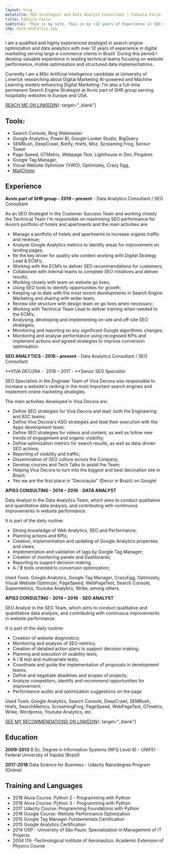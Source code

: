 ```yaml
---
layout: blog
metatitle: SEO Strategist and Data Analyst Consultant | Fabiola Faria
title: Fabíola Faria
subtitle: 'This is my site. This is my +12 years of Experience in SEO and Data Analysis'
img: data-analytics.jpg
---
```


I am a qualified and highly experienced strategist in search engine optimization and data analytics with over 12 years of experience in digital marketing serving large e-commerce clients in Brazil. During this period I develop valuable experience in leading technical teams focusing on website performance, mobile optimisation and structured data implementations. 

Currently I am a MSc Artificial Intelligence candidate at University of Limerick researching about Digital Marketing AI-powered and Machine Learning models enhancing Digital Marketing. I'm also a full-time permanent Search Engine Strategist at Avvio part of SHR group serving hospitality websites in Europe and USA.&nbsp;

[REACH ME ON LINKEDIN](https://www.linkedin.com/in/fabiolafaria/){: target="_blank"}

## Tools:

* Search Console, Bing Webmaster&nbsp;
* Google Analytics, Power BI, Google Looker Studio, BigQuery&nbsp;
* SEMRush, DeepCrawl, Botify, Hrefs, Moz, Screaming Frog, Sensor Tower
* Page Speed, GTMetrix, Webpage Test, Lighthouse in Dev, Pingdom
* Google Tag Manager, &nbsp;
* Visual Website Optimizer (VWO), Optimizely, Crazy Egg,
* [MailChimp](https://mailchimp.com/)

## Experience

**Avvio part of SHR group - 2019 – present**&nbsp;- Data Analytics Consultant / SEO Consultant

As an SEO Strategist in the Customer Success Team and working closely the Technical Team I'm responsible on maximising SEO performance for Avvio’s portfolio of hotels and apartments and the main activities are:

* Manage a portfolio of hotels and apartments to increase organic traffic and revenue;
* Analyse Google Analytics metrics to identify areas for improvement on landing pages;
* Be the key driver for quality site content working with Digital Strategy Lead & ECM’s;
* Working with the ECM’s to deliver SEO recommendations for customers;
* Collaborate with internal teams to complete SEO initiatives and deliver results;
* Working closely with team on website go lives;
* Using SEO tools to identify opportunities for growth;
* Keeping up to date with the most recent developments in Search Engine Marketing and sharing with wider team;
* Review site structure with design team on go lives when necessary;
* Working with Technical Team Lead to deliver training when needed to the ECM’s;
* Analysing, developing and implementing on-site and off-site SEO strategies;
* Monitoring and reporting on any significant Google algorithmic changes;
* Monitoring and analyse performance using recognised KPIs and implement actions and agreed strategies to improve conversion optimisation.

**SEO ANALYTICS - 2016 – present**&nbsp;- Data Analytics Consultant / SEO Consultant

**VIVA DECORA - &nbsp;2016 – 2017 -&nbsp;**Senior SEO Specialist

SEO Specialists in the Engineer Team of Viva Decora was responsible to increase a website's ranking in the most important search engines and implement online marketing strategies.

The main activities developed in Viva Decora are:

* Define SEO strategies for Viva Decora and lead &nbsp;both the Engineering and B2C teams;
* Define Viva Decora's ASO strategies and lead their execution with the Apps development team;
* Define SEO strategies for videos and content, as well as follow new trends of engagement and organic visibility;
* Define optimization metrics for search results, as well as data-driven SEO actions;
* Reporting of visibility and traffic;
* Dissemination of SEO culture across the Company;
* Develop courses and Tech Talks to assist the Team;
* Helping Viva Decora to turn into the biggest and best decoration site in Brazil;
* Yes we are the first place in "Decora&ccedil;&atilde;o" (Decor in Brazil) on Google!

**APIS3 CONSULTING - 2014 – 2016**&nbsp;- **DATA ANALYST**

Data Analyst in the Data Analytics Team, which aims to conduct qualitative and quantitative data analysis, and contributing with continuous improvements in website performance.

It is part of the daily routine:

* Strong knowledge of Web Analytics, SEO and Performance;
* Planning actions and KPIs;
* Creation, implementation and updating of Google Analytics properties and views;
* Implementation and validation of tags by Google Tag Manager;
* Creation of monitoring panels and Dashboards;
* Reporting to support decision making,
* A / B tests oriented to conversion optimization;

Used Tools: Google Analytics, Google Tag Manager, CrazyEgg, Optimizely, Visual Website Optimizer, PageSpeed, WebPageTest, Search Console, Supermetrics, Youtube Analytics, Wrike, among others.

**APIS3 CONSULTING - 2014 – 2016**&nbsp;- **SEO ANALYST**

SEO Analyst in the SEO Team, which aims to conduct qualitative and quantitative data analysis, and contributing with continuous improvements in website performance.

It is part of the daily routine:

* Creation of website diagnostics;
* Monitoring and analysis of SEO metrics;
* Creation of detailed action plans to support decision making;
* Planning and execution of usability tests;
* A / B test and multivariate tests;
* Coordinate and guide the implementation of proposals in development teams;
* Define and negotiate deadlines and scopes of projects;
* Analyze competitors, identify and recommend opportunities for improvement;
* Performance audits and optimization suggestions on the page

Used Tools: Google Analytics, Search Console, DeepCrawl, SEMRush, Hrefs, SearchMetrics, ScreamingFrog, PageSpeed, WebPageTest, GTmetrix, Wrike, Wordpress, Youtube Analytics, etc.

[SEE MY RECOMMENDATIONS ON LINKEDIN](https://www.linkedin.com/in/fabiolafaria/){: target="_blank"}

## Education

**2009-2013** B.Sc. Degree in Information Systems (NFQ Level 8) - UNIFEI - Federal University of Itajub&aacute; (Brazil)

**2017-2018** Data Science for Business - Udacity Nanodegree Program (Online)

## Training and Languages

* 2018 Alura Course: Python 2 - Programming with Python
* 2018 Alura Course: Python 3 - Programming with Python
* 2017 Udacity Course: Programming Foundations with Python
* 2016 Google Course: Website Performance Optimization
* 2015 Google Tag Manager Fundamentals Certification
* 2015 Google Analytics Certification
* 2014 USP - University of S&atilde;o Paulo: Specialization in Management of IT Projects&nbsp;
* 2004 ITA -Technological Institute of Aeronautics: Academic Extension of Physics Course &nbsp;&nbsp;